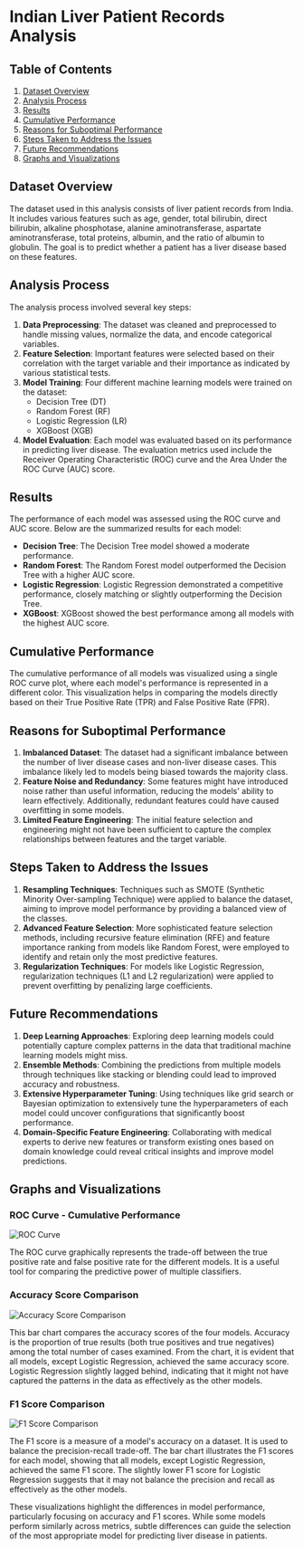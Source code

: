 # Indian Liver Patient Records Analysis

## Table of Contents

1. [Dataset Overview](#dataset-overview)
2. [Analysis Process](#analysis-process)
3. [Results](#results)
4. [Cumulative Performance](#cumulative-performance)
5. [Reasons for Suboptimal Performance](#reasons-for-suboptimal-performance)
6. [Steps Taken to Address the Issues](#steps-taken-to-address-the-issues)
7. [Future Recommendations](#future-recommendations)
8. [Graphs and Visualizations](#graphs-and-visualizations)

## Dataset Overview

The dataset used in this analysis consists of liver patient records from India. It includes various features such as age, gender, total bilirubin, direct bilirubin, alkaline phosphotase, alanine aminotransferase, aspartate aminotransferase, total proteins, albumin, and the ratio of albumin to globulin. The goal is to predict whether a patient has a liver disease based on these features.

## Analysis Process

The analysis process involved several key steps:

1. **Data Preprocessing**: The dataset was cleaned and preprocessed to handle missing values, normalize the data, and encode categorical variables.
2. **Feature Selection**: Important features were selected based on their correlation with the target variable and their importance as indicated by various statistical tests.
3. **Model Training**: Four different machine learning models were trained on the dataset:
   - Decision Tree (DT)
   - Random Forest (RF)
   - Logistic Regression (LR)
   - XGBoost (XGB)
4. **Model Evaluation**: Each model was evaluated based on its performance in predicting liver disease. The evaluation metrics used include the Receiver Operating Characteristic (ROC) curve and the Area Under the ROC Curve (AUC) score.

## Results

The performance of each model was assessed using the ROC curve and AUC score. Below are the summarized results for each model:

- **Decision Tree**: The Decision Tree model showed a moderate performance.
- **Random Forest**: The Random Forest model outperformed the Decision Tree with a higher AUC score.
- **Logistic Regression**: Logistic Regression demonstrated a competitive performance, closely matching or slightly outperforming the Decision Tree.
- **XGBoost**: XGBoost showed the best performance among all models with the highest AUC score.

## Cumulative Performance

The cumulative performance of all models was visualized using a single ROC curve plot, where each model's performance is represented in a different color. This visualization helps in comparing the models directly based on their True Positive Rate (TPR) and False Positive Rate (FPR).

## Reasons for Suboptimal Performance

1. **Imbalanced Dataset**: The dataset had a significant imbalance between the number of liver disease cases and non-liver disease cases. This imbalance likely led to models being biased towards the majority class.
2. **Feature Noise and Redundancy**: Some features might have introduced noise rather than useful information, reducing the models' ability to learn effectively. Additionally, redundant features could have caused overfitting in some models.
3. **Limited Feature Engineering**: The initial feature selection and engineering might not have been sufficient to capture the complex relationships between features and the target variable.

## Steps Taken to Address the Issues

1. **Resampling Techniques**: Techniques such as SMOTE (Synthetic Minority Over-sampling Technique) were applied to balance the dataset, aiming to improve model performance by providing a balanced view of the classes.
2. **Advanced Feature Selection**: More sophisticated feature selection methods, including recursive feature elimination (RFE) and feature importance ranking from models like Random Forest, were employed to identify and retain only the most predictive features.
3. **Regularization Techniques**: For models like Logistic Regression, regularization techniques (L1 and L2 regularization) were applied to prevent overfitting by penalizing large coefficients.

## Future Recommendations

1. **Deep Learning Approaches**: Exploring deep learning models could potentially capture complex patterns in the data that traditional machine learning models might miss.
2. **Ensemble Methods**: Combining the predictions from multiple models through techniques like stacking or blending could lead to improved accuracy and robustness.
3. **Extensive Hyperparameter Tuning**: Using techniques like grid search or Bayesian optimization to extensively tune the hyperparameters of each model could uncover configurations that significantly boost performance.
4. **Domain-Specific Feature Engineering**: Collaborating with medical experts to derive new features or transform existing ones based on domain knowledge could reveal critical insights and improve model predictions.

## Graphs and Visualizations

### ROC Curve - Cumulative Performance

![ROC Curve](images\output.png)

The ROC curve graphically represents the trade-off between the true positive rate and false positive rate for the different models. It is a useful tool for comparing the predictive power of multiple classifiers.

### Accuracy Score Comparison

![Accuracy Score Comparison](images\accuracy.png)

This bar chart compares the accuracy scores of the four models. Accuracy is the proportion of true results (both true positives and true negatives) among the total number of cases examined. From the chart, it is evident that all models, except Logistic Regression, achieved the same accuracy score. Logistic Regression slightly lagged behind, indicating that it might not have captured the patterns in the data as effectively as the other models.

### F1 Score Comparison

![F1 Score Comparison](images/F1%20score.png)

The F1 score is a measure of a model's accuracy on a dataset. It is used to balance the precision-recall trade-off. The bar chart illustrates the F1 scores for each model, showing that all models, except Logistic Regression, achieved the same F1 score. The slightly lower F1 score for Logistic Regression suggests that it may not balance the precision and recall as effectively as the other models.


These visualizations highlight the differences in model performance, particularly focusing on accuracy and F1 scores. While some models perform similarly across metrics, subtle differences can guide the selection of the most appropriate model for predicting liver disease in patients.